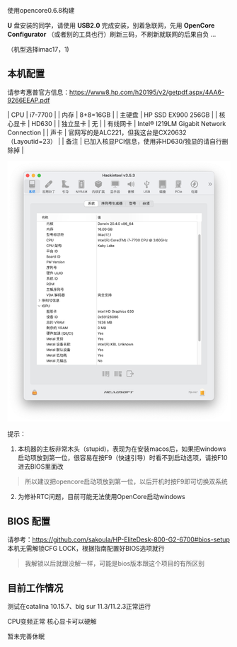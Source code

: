 使用opencore0.6.8构建

**U** 盘安装的同学，请使用 ****USB2.0**** 完成安装，别着急联网，先用 ****OpenCore Configurator**** （或者别的工具也行）刷新三码，不刷新就联网的后果自负 ...

（机型选择imac17，1)

## **本机配置**

请参考惠普官方信息：https://www8.hp.com/h20195/v2/getpdf.aspx/4AA6-9266EEAP.pdf

| CPU | i7-7700 |
| 内存 | 8+8=16GB |
| 主硬盘 | HP SSD EX900 256GB |
| 核心显卡 | HD630 |
| 独立显卡 | 无 |
| 有线网卡 | Intel® I219LM Gigabit Network Connection |
| 声卡 | 官网写的是ALC221，但我这台是CX20632 （Layoutid=23） |
| 备注 | 已加入核显PCI信息，使用非HD630/独显的请自行删除掉 |

![](https://github.com/xcdd/HP-EliteDesk-880-G3-TWR-hackintosh/blob/main/picture/%E6%88%AA%E5%B1%8F2021-04-28%20%E4%B8%8B%E5%8D%888.15.53.png)

提示：

1. 本机器的主板非常木头（stupid)，表现为在安装macos后，如果把windows启动项放到第一位，很容易在按F9（快速引导）时看不到启动选项，请按F10进去BIOS里面改
> 所以建议把opencore启动项放到第一位，以后开机时按F9即可切换双系统
2. 为修补RTC问题，目前可能无法使用OpenCore启动windows
 
## BIOS 配置
请参考：https://github.com/sakoula/HP-EliteDesk-800-G2-6700#bios-setup
本机无需解锁CFG LOCK，根据指南配置好BIOS选项就行
> 我解锁以后就跟没解一样，可能是bios版本跟这个项目的有所区别

## **目前工作情况**
测试在catalina 10.15.7、big sur 11.3/11.2.3正常运行

CPU变频正常 核心显卡可以硬解

暂未完善休眠
